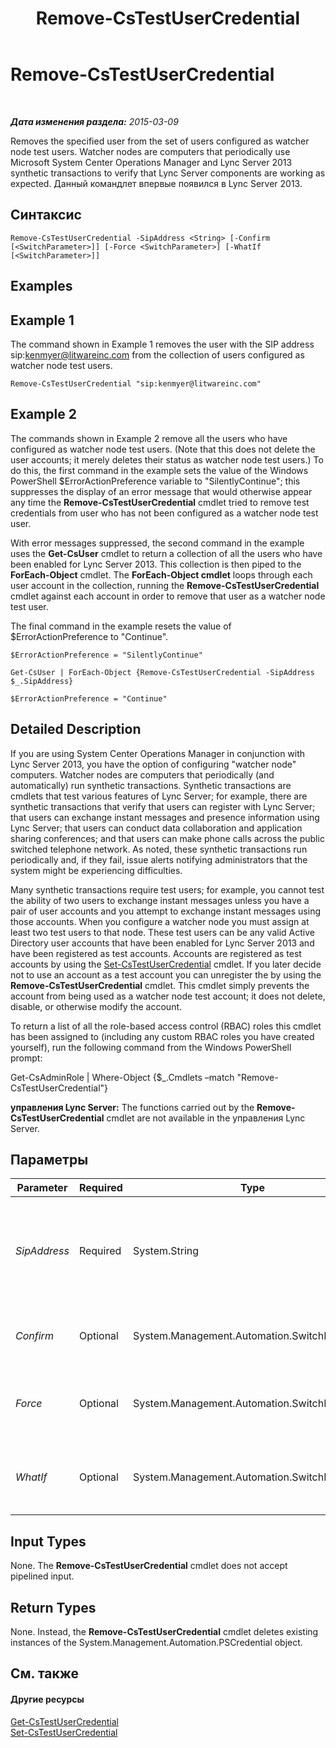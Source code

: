 ﻿---
title: Remove-CsTestUserCredential
TOCTitle: Remove-CsTestUserCredential
ms:assetid: 49290251-276d-41d5-bcfd-077018d74f59
ms:mtpsurl: https://technet.microsoft.com/ru-ru/library/JJ204870(v=OCS.15)
ms:contentKeyID: 49309672
ms.date: 05/19/2016
mtps_version: v=OCS.15
ms.translationtype: HT
---

# Remove-CsTestUserCredential

 

_**Дата изменения раздела:** 2015-03-09_

Removes the specified user from the set of users configured as watcher node test users. Watcher nodes are computers that periodically use Microsoft System Center Operations Manager and Lync Server 2013 synthetic transactions to verify that Lync Server components are working as expected. Данный командлет впервые появился в Lync Server 2013.

## Синтаксис

    Remove-CsTestUserCredential -SipAddress <String> [-Confirm [<SwitchParameter>]] [-Force <SwitchParameter>] [-WhatIf [<SwitchParameter>]]

## Examples

## Example 1

The command shown in Example 1 removes the user with the SIP address sip:kenmyer@litwareinc.com from the collection of users configured as watcher node test users.

    Remove-CsTestUserCredential "sip:kenmyer@litwareinc.com"

## Example 2

The commands shown in Example 2 remove all the users who have configured as watcher node test users. (Note that this does not delete the user accounts; it merely deletes their status as watcher node test users.) To do this, the first command in the example sets the value of the Windows PowerShell $ErrorActionPreference variable to "SilentlyContinue"; this suppresses the display of an error message that would otherwise appear any time the **Remove-CsTestUserCredential** cmdlet tried to remove test credentials from user who has not been configured as a watcher node test user.

With error messages suppressed, the second command in the example uses the **Get-CsUser** cmdlet to return a collection of all the users who have been enabled for Lync Server 2013. This collection is then piped to the **ForEach-Object** cmdlet. The **ForEach-Object cmdlet** loops through each user account in the collection, running the **Remove-CsTestUserCredential** cmdlet against each account in order to remove that user as a watcher node test user.

The final command in the example resets the value of $ErrorActionPreference to "Continue".

    $ErrorActionPreference = "SilentlyContinue"
    
    Get-CsUser | ForEach-Object {Remove-CsTestUserCredential -SipAddress $_.SipAddress}
    
    $ErrorActionPreference = "Continue"

## Detailed Description

If you are using System Center Operations Manager in conjunction with Lync Server 2013, you have the option of configuring "watcher node" computers. Watcher nodes are computers that periodically (and automatically) run synthetic transactions. Synthetic transactions are cmdlets that test various features of Lync Server; for example, there are synthetic transactions that verify that users can register with Lync Server; that users can exchange instant messages and presence information using Lync Server; that users can conduct data collaboration and application sharing conferences; and that users can make phone calls across the public switched telephone network. As noted, these synthetic transactions run periodically and, if they fail, issue alerts notifying administrators that the system might be experiencing difficulties.

Many synthetic transactions require test users; for example, you cannot test the ability of two users to exchange instant messages unless you have a pair of user accounts and you attempt to exchange instant messages using those accounts. When you configure a watcher node you must assign at least two test users to that node. These test users can be any valid Active Directory user accounts that have been enabled for Lync Server 2013 and have been registered as test accounts. Accounts are registered as test accounts by using the [Set-CsTestUserCredential](set-cstestusercredential.md) cmdlet. If you later decide not to use an account as a test account you can unregister the by using the **Remove-CsTestUserCredential** cmdlet. This cmdlet simply prevents the account from being used as a watcher node test account; it does not delete, disable, or otherwise modify the account.

To return a list of all the role-based access control (RBAC) roles this cmdlet has been assigned to (including any custom RBAC roles you have created yourself), run the following command from the Windows PowerShell prompt:

Get-CsAdminRole | Where-Object {$\_.Cmdlets –match "Remove-CsTestUserCredential"}

**управления Lync Server:** The functions carried out by the **Remove-CsTestUserCredential** cmdlet are not available in the управления Lync Server.

## Параметры


<table>
<colgroup>
<col style="width: 25%" />
<col style="width: 25%" />
<col style="width: 25%" />
<col style="width: 25%" />
</colgroup>
<thead>
<tr class="header">
<th>Parameter</th>
<th>Required</th>
<th>Type</th>
<th>Description</th>
</tr>
</thead>
<tbody>
<tr class="odd">
<td><p><em>SipAddress</em></p></td>
<td><p>Required</p></td>
<td><p>System.String</p></td>
<td><p>SIP address of the account whose test user credentials are being removed. For example:</p>
<p>-SipAddress &quot;sip:kenmyer@litwareinc.com&quot;</p></td>
</tr>
<tr class="even">
<td><p><em>Confirm</em></p></td>
<td><p>Optional</p></td>
<td><p>System.Management.Automation.SwitchParameter</p></td>
<td><p>Prompts you for confirmation before executing the command.</p></td>
</tr>
<tr class="odd">
<td><p><em>Force</em></p></td>
<td><p>Optional</p></td>
<td><p>System.Management.Automation.SwitchParameter</p></td>
<td><p>Suppresses the display of any non-fatal error message that might occur when running the command.</p></td>
</tr>
<tr class="even">
<td><p><em>WhatIf</em></p></td>
<td><p>Optional</p></td>
<td><p>System.Management.Automation.SwitchParameter</p></td>
<td><p>Describes what would happen if you executed the command without actually executing the command.</p></td>
</tr>
</tbody>
</table>


## Input Types

None. The **Remove-CsTestUserCredential** cmdlet does not accept pipelined input.

## Return Types

None. Instead, the **Remove-CsTestUserCredential** cmdlet deletes existing instances of the System.Management.Automation.PSCredential object.

## См. также

#### Другие ресурсы

[Get-CsTestUserCredential](get-cstestusercredential.md)  
[Set-CsTestUserCredential](set-cstestusercredential.md)

